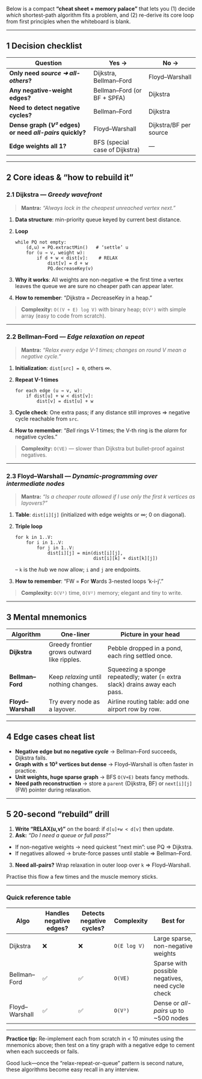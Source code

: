 Below is a compact **“cheat sheet + memory palace”** that lets you (1) decide *which* shortest-path algorithm fits a
problem, and (2) re-derive its core loop from first principles when the whiteboard is blank.

---

## 1  Decision checklist

| Question                                                  | Yes →                          | No →                   |
|-----------------------------------------------------------|--------------------------------|------------------------|
| **Only need *source ➜ all-others*?**                      | Dijkstra, Bellman–Ford         | Floyd–Warshall         |
| **Any negative-weight edges?**                            | Bellman–Ford (or BF + SPFA)    | Dijkstra               |
| **Need to detect negative cycles?**                       | Bellman–Ford                   | Dijkstra               |
| **Dense graph (*V²* edges) or need *all-pairs* quickly?** | Floyd–Warshall                 | Dijkstra/BF per source |
| **Edge weights all 1?**                                   | BFS (special case of Dijkstra) | —                      |

---

## 2  Core ideas & “how to rebuild it”

### 2.1  Dijkstra — *Greedy wavefront*

> **Mantra:** *“Always lock in the cheapest unreached vertex next.”*

1. **Data structure**: min-priority queue keyed by current best distance.
2. **Loop**

   ```
   while PQ not empty:
       (d,u) = PQ.extractMin()   # ‘settle’ u
       for (u → v, weight w):
           if d + w < dist[v]:    # RELAX
               dist[v] = d + w
               PQ.decreaseKey(v)
   ```
3. **Why it works**: All weights are non-negative ⇒ the first time a vertex leaves the queue we are sure no cheaper path
   can appear later.
4. **How to remember**: “*D*ijkstra = *D*ecreaseKey in a heap.”

> **Complexity:** `O((V + E) log V)` with binary heap; `O(V²)` with simple array (easy to code from scratch).

---

### 2.2  Bellman–Ford — *Edge relaxation on repeat*

> **Mantra:** *“Relax every edge V-1 times; changes on round V mean a negative cycle.”*

1. **Initialization**: `dist[src] = 0`, others ∞.
2. **Repeat V-1 times**

   ```
   for each edge (u → v, w):
       if dist[u] + w < dist[v]:
           dist[v] = dist[u] + w
   ```
3. **Cycle check**: One extra pass; if any distance still improves ⇒ negative cycle reachable from `src`.
4. **How to remember**: “*Bell* rings V-1 times; the V-th ring is the *alarm* for negative cycles.”

> **Complexity:** `O(VE)` — slower than Dijkstra but bullet-proof against negatives.

---

### 2.3  Floyd–Warshall — *Dynamic-programming over intermediate nodes*

> **Mantra:** *“Is a cheaper route allowed if I use only the first k vertices as layovers?”*

1. **Table**: `dist[i][j]` (initialized with edge weights or ∞; 0 on diagonal).
2. **Triple loop**

   ```
   for k in 1..V:
       for i in 1..V:
           for j in 1..V:
               dist[i][j] = min(dist[i][j],
                                dist[i][k] + dist[k][j])
   ```

   – `k` is the *hub* we now allow; `i` and `j` are endpoints.
3. **How to remember**: “FW = **F**or **W**ards 3-nested loops ‘k-i-j’.”

> **Complexity:** `O(V³)` time, `O(V²)` memory; elegant and tiny to write.

---

## 3  Mental mnemonics

| Algorithm          | One-liner                                   | Picture in your head                                                        |
|--------------------|---------------------------------------------|-----------------------------------------------------------------------------|
| **Dijkstra**       | Greedy frontier grows outward like ripples. | Pebble dropped in a pond, each ring settled once.                           |
| **Bellman–Ford**   | Keep *relaxing* until nothing changes.      | Squeezing a sponge repeatedly; water (= extra slack) drains away each pass. |
| **Floyd–Warshall** | Try every node as a layover.                | Airline routing table: add one airport row by row.                          |

---

## 4  Edge cases cheat list

* **Negative edge but no negative *cycle*** → Bellman–Ford succeeds, Dijkstra fails.
* **Graph with ≤ 10² vertices but dense** → Floyd–Warshall is often faster in practice.
* **Unit weights, huge sparse graph** → BFS `O(V+E)` beats fancy methods.
* **Need path reconstruction** → store a `parent` (Dijkstra, BF) or `next[i][j]` (FW) pointer during relaxation.

---

## 5  20-second “rebuild” drill

1. **Write “RELAX(u,v)”** on the board: if `d[u]+w < d[v]` then update.
2. **Ask:** *“Do I need a queue or full pass?”*

* If non-negative weights → need quickest “next min”: use PQ ⇒ Dijkstra.
* If negatives allowed → brute-force passes until stable ⇒ Bellman–Ford.

3. **Need all-pairs?** Wrap relaxation in outer loop over `k` ⇒ Floyd–Warshall.

Practise this flow a few times and the muscle memory sticks.

---

### Quick reference table

| Algo           | Handles negative edges? | Detects negative **cycles**? | Complexity   | Best for                                         |
|----------------|-------------------------|------------------------------|--------------|--------------------------------------------------|
| Dijkstra       | ❌                       | ❌                            | `O(E log V)` | Large sparse, non-negative weights               |
| Bellman–Ford   | ✅                       | ✅                            | `O(VE)`      | Sparse with possible negatives, need cycle check |
| Floyd–Warshall | ✅                       | ✅                            | `O(V³)`      | Dense or *all-pairs* up to \~500 nodes           |

---

**Practice tip:** Re-implement each from scratch in < 10 minutes using the mnemonics above; then test on a tiny graph
with a negative edge to cement when each succeeds or fails.

Good luck—once the “relax-repeat-or-queue” pattern is second nature, these algorithms become easy recall in any
interview.
